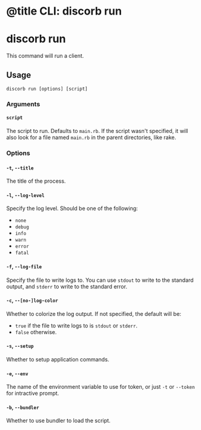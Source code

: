 # @title CLI: discorb run

# discorb run

This command will run a client.


## Usage

```
discorb run [options] [script]
```

### Arguments

#### `script`

The script to run. Defaults to `main.rb`.
If the script wasn't specified, it will also look for a file named `main.rb` in the parent directories, like rake.

### Options

#### `-t`, `--title`

The title of the process.

#### `-l`, `--log-level`

Specify the log level.
Should be one of the following:

* `none`
* `debug`
* `info`
* `warn`
* `error`
* `fatal`

#### `-f`, `--log-file`

Specify the file to write logs to.
You can use `stdout` to write to the standard output, and `stderr` to write to the standard error.

#### `-c`, `--[no-]log-color`

Whether to colorize the log output.
If not specified, the default will be:
- `true` if the file to write logs to is `stdout` or `stderr`.
- `false` otherwise.

#### `-s`, `--setup`

Whether to setup application commands.

#### `-e`, `--env`

The name of the environment variable to use for token, or just `-t` or `--token` for intractive prompt.

#### `-b`, `--bundler`

Whether to use bundler to load the script.

